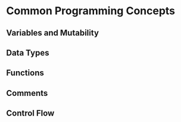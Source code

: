 # Common Programming Concepts
## Variables and Mutability
## Data Types
## Functions
## Comments
## Control Flow
